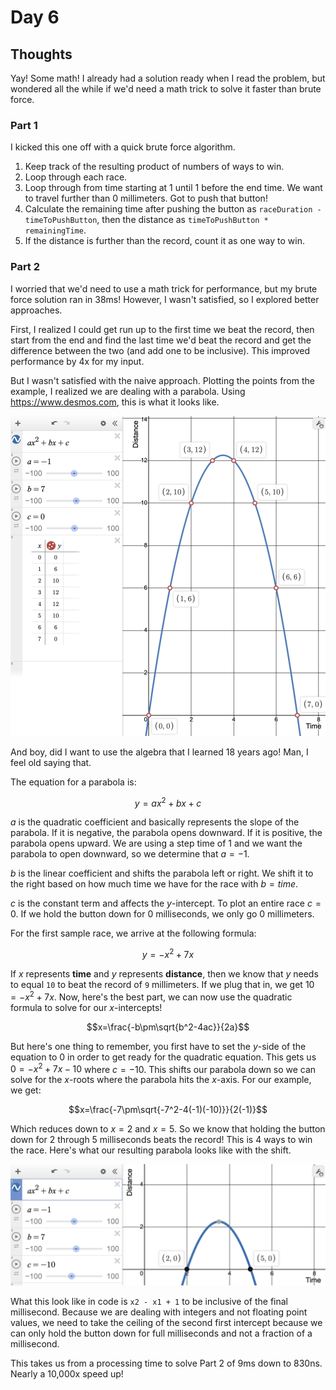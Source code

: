 # Day 6

## Thoughts

Yay! Some math! I already had a solution ready when I read the problem, but wondered all the while if we'd need a math trick to solve it faster than brute force.

### Part 1

I kicked this one off with a quick brute force algorithm. 

1. Keep track of the resulting product of numbers of ways to win.
2. Loop through each race.
3. Loop through from time starting at 1 until 1 before the end time. We want to travel further than 0 millimeters. Got to push that button!
4. Calculate the remaining time after pushing the button as `raceDuration - timeToPushButton`, then the distance as `timeToPushButton * remainingTime`.
5. If the distance is further than the record, count it as one way to win.

### Part 2

I worried that we'd need to use a math trick for performance, but my brute force solution ran in 38ms! However, I wasn't satisfied, so I explored better approaches.

First, I realized I could get run up to the first time we beat the record, then start from the end and find the last time we'd beat the record and get the difference between the two (and add one to be inclusive). This improved performance by 4x for my input.

But I wasn't satisfied with the naive approach. Plotting the points from the example, I realized we are dealing with a parabola. Using https://www.desmos.com, this is what it looks like.

![Parabola](parabola.png)

And boy, did I want to use the algebra that I learned 18 years ago! Man, I feel old saying that.  

The equation for a parabola is:

$$y = ax^2 + bx + c$$

$a$ is the quadratic coefficient and basically represents the slope of the parabola. If it is negative, the parabola opens downward. If it is positive, the parabola opens upward. We are using a step time of 1 and we want the parabola to open downward, so we determine that $a = -1$.

$b$ is the linear coefficient and shifts the parabola left or right. We shift it to the right based on how much time we have for the race with $b = time$.

$c$ is the constant term and affects the $y$-intercept. To plot an entire race $c = 0$. If we hold the button down for 0 milliseconds, we only go 0 millimeters.

For the first sample race, we arrive at the following formula:

$$y = -x^2 + 7x$$

If $x$ represents **time** and $y$ represents **distance**, then we know that $y$ needs to equal `10` to beat the record of `9` millimeters. If we plug that in, we get $10 = -x^2 + 7x$. Now, here's the best part, we can now use the quadratic formula to solve for our $x$-intercepts!

$$x=\frac{-b\pm\sqrt{b^2-4ac}}{2a}$$

But here's one thing to remember, you first have to set the $y$-side of the equation to $0$ in order to get ready for the quadratic equation. This gets us $0 = -x^2 + 7x - 10$ where $c = -10$. This shifts our parabola down so we can solve for the $x$-roots where the parabola hits the $x$-axis. For our example, we get:

$$x=\frac{-7\pm\sqrt{-7^2-4(-1)(-10)}}{2(-1)}$$

Which reduces down to $x = 2$ and $x = 5$. So we know that holding the button down for 2 through 5 milliseconds beats the record! This is 4 ways to win the race. Here's what our resulting parabola looks like with the shift.

![Parabola Shifted](parabola-shift.png)

What this look like in code is `x2 - x1 + 1` to be inclusive of the final millisecond. Because we are dealing with integers and not floating point values, we need to take the ceiling of the second first intercept because we can only hold the button down for full milliseconds and not a fraction of a millisecond. 

This takes us from a processing time to solve Part 2 of 9ms down to 830ns. Nearly a 10,000x speed up!
